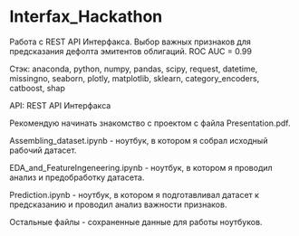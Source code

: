 # Interfax_Hackathon
Работа с REST API Интерфакса. Выбор важных признаков для предсказания дефолта эмитентов облигаций. ROC AUC = 0.99


Стэк: anaconda, python, numpy, pandas, scipy, request, datetime, missingno, seaborn, plotly, matplotlib,
sklearn, category_encoders, catboost, shap


API: REST API Интерфакса


Рекомендую начинать знакомство с проектом с файла Presentation.pdf.

Assembling_dataset.ipynb - ноутбук, в котором я собрал исходный рабочий датасет.

EDA_and_FeatureIngeneering.ipynb - ноутбук, в котором я проводил анализ и предобработку датасета.

Prediction.ipynb - ноутбук, в котором я подготавливал датасет к предсказанию и проводил анализ важности признаков.

Остальные файлы - сохраненные данные для работы ноутбуков.

